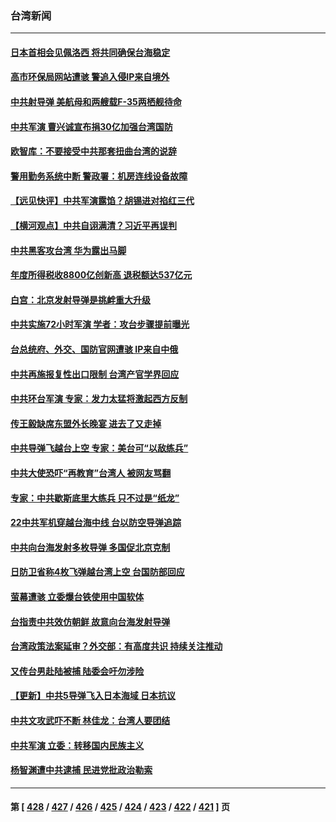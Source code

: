 ### 台湾新闻
---
#### [日本首相会见佩洛西 将共同确保台海稳定](../../pages/ncid1349361/n13795983.md) 
#### [高市环保局网站遭骇 警追入侵IP来自境外](../../pages/ncid1349361/n13796053.md) 
#### [中共射导弹 美航母和两艘载F-35两栖舰待命](../../pages/ncid1349361/n13795926.md) 
#### [中共军演 曹兴诚宣布捐30亿加强台湾国防](../../pages/ncid1349361/n13796015.md) 
#### [欧智库：不要接受中共那套扭曲台湾的说辞](../../pages/ncid1349361/n13795852.md) 
#### [警用勤务系统中断 警政署：机房连线设备故障](../../pages/ncid1349361/n13795929.md) 
#### [【远见快评】中共军演露馅？胡锡进对掐红三代](../../pages/ncid1349361/n13795871.md) 
#### [【横河观点】中共自诩满清？习近平再误判](../../pages/ncid1349361/n13795866.md) 
#### [中共黑客攻台湾 华为露出马脚](../../pages/ncid1349361/n13795596.md) 
#### [年度所得税收8800亿创新高 退税额达537亿元](../../pages/ncid1349361/n13795718.md) 
#### [白宫：北京发射导弹是挑衅重大升级](../../pages/ncid1349361/n13795787.md) 
#### [中共实施72小时军演 学者：攻台步骤提前曝光](../../pages/ncid1349361/n13795477.md) 
#### [台总统府、外交、国防官网遭骇 IP来自中俄](../../pages/ncid1349361/n13795717.md) 
#### [中共再施报复性出口限制 台湾产官学界回应](../../pages/ncid1349361/n13795779.md) 
#### [中共环台军演 专家：发力太猛将激起西方反制](../../pages/ncid1349361/n13795658.md) 
#### [传王毅缺席东盟外长晚宴 进去了又走掉](../../pages/ncid1349361/n13795674.md) 
#### [中共导弹飞越台上空 专家：美台可“以敌练兵”](../../pages/ncid1349361/n13795497.md) 
#### [中共大使恐吓“再教育”台湾人 被网友骂翻](../../pages/ncid1349361/n13795733.md) 
#### [专家：中共歇斯底里大练兵 只不过是“纸龙”](../../pages/ncid1349361/n13795695.md) 
#### [22中共军机穿越台海中线 台以防空导弹追踪](../../pages/ncid1349361/n13795675.md) 
#### [中共向台海发射多枚导弹 多国促北京克制](../../pages/ncid1349361/n13795642.md) 
#### [日防卫省称4枚飞弹越台湾上空 台国防部回应](../../pages/ncid1349361/n13795440.md) 
#### [萤幕遭骇 立委爆台铁使用中国软体](../../pages/ncid1349361/n13795651.md) 
#### [台指责中共效仿朝鲜 故意向台海发射导弹](../../pages/ncid1349361/n13795646.md) 
#### [台湾政策法案延审？外交部：有高度共识 持续关注推动](../../pages/ncid1349361/n13795580.md) 
#### [又传台男赴陆被捕 陆委会吁勿涉险](../../pages/ncid1349361/n13795618.md) 
#### [【更新】中共5导弹飞入日本海域 日本抗议](../../pages/ncid1349361/n13795616.md) 
#### [中共文攻武吓不断 林佳龙：台湾人要团结](../../pages/ncid1349361/n13795623.md) 
#### [中共军演 立委：转移国内民族主义](../../pages/ncid1349361/n13795621.md) 
#### [杨智渊遭中共逮捕 民进党批政治勒索](../../pages/ncid1349361/n13795620.md) 

---
#### 第 [ [428](./428.md) / [427](./427.md) / [426](./426.md) / [425](./425.md) / [424](./424.md) / [423](./423.md) / [422](./422.md) / [421](./421.md) ] 页
